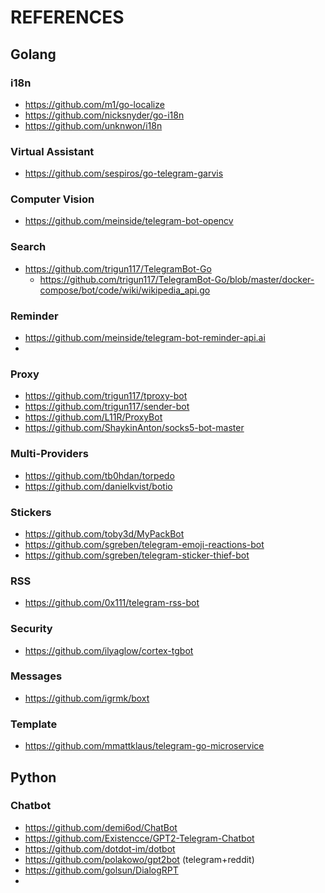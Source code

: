 # REFERENCES

## Golang

### i18n
- https://github.com/m1/go-localize
- https://github.com/nicksnyder/go-i18n
- https://github.com/unknwon/i18n

### Virtual Assistant
- https://github.com/sespiros/go-telegram-garvis

### Computer Vision
- https://github.com/meinside/telegram-bot-opencv

### Search
- https://github.com/trigun117/TelegramBot-Go
	- https://github.com/trigun117/TelegramBot-Go/blob/master/docker-compose/bot/code/wiki/wikipedia_api.go

### Reminder
- https://github.com/meinside/telegram-bot-reminder-api.ai
- 

### Proxy
- https://github.com/trigun117/tproxy-bot
- https://github.com/trigun117/sender-bot
- https://github.com/L11R/ProxyBot
- https://github.com/ShaykinAnton/socks5-bot-master

### Multi-Providers
- https://github.com/tb0hdan/torpedo
- https://github.com/danielkvist/botio

### Stickers
- https://github.com/toby3d/MyPackBot
- https://github.com/sgreben/telegram-emoji-reactions-bot
- https://github.com/sgreben/telegram-sticker-thief-bot

### RSS
- https://github.com/0x111/telegram-rss-bot

### Security
- https://github.com/ilyaglow/cortex-tgbot

### Messages
- https://github.com/igrmk/boxt

### Template
- https://github.com/mmattklaus/telegram-go-microservice

## Python

### Chatbot
- https://github.com/demi6od/ChatBot
- https://github.com/Existencce/GPT2-Telegram-Chatbot
- https://github.com/dotdot-im/dotbot
- https://github.com/polakowo/gpt2bot (telegram+reddit)
- https://github.com/golsun/DialogRPT
- 